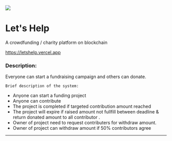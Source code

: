 <img src="https://hackerlink.s3.amazonaws.com/static/files/letsHelp.png">

# Let's Help

A crowdfunding / charity platform on blockchain

https://letshelp.vercel.app

### Description:

Everyone can start a fundraising campaign and others can donate.

`Brief description of the system:`

- Anyone can start a funding project
- Anyone can contribute
- The project is completed if targeted contribution amount reached
- The project will expire if raised amount not fullfill between deadline & return donated amount to all contributor .
- Owner of project need to request contributers for withdraw amount.
- Owner of project can withdraw amount if 50% contributors agree

------

